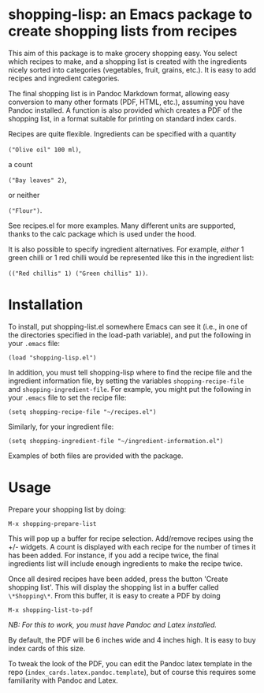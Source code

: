 shopping-lisp: an Emacs package to create shopping lists from recipes
=====================================================================

This aim of this package is to make grocery shopping easy. You
select which recipes to make, and a shopping list is created with the
ingredients nicely sorted into categories (vegetables, fruit, grains,
etc.). It is easy to add recipes and ingredient categories.

The final shopping list is in Pandoc Markdown format, allowing easy conversion to many other formats (PDF, HTML, etc.), assuming you have Pandoc installed. A function is also provided which creates a PDF of the shopping list, in a format suitable for printing on standard index cards.

Recipes are quite flexible. Ingredients can be specified with a quantity

```("Olive oil" 100 ml)```,

a count

```("Bay leaves" 2)```,

or neither

```("Flour")```.

See recipes.el for more examples. Many different units are
supported, thanks to the calc package which is used under the hood.

It is also possible to specify ingredient alternatives. For example, *either* 1 green chilli or 1 red chilli would be represented like this in the ingredient list:

```(("Red chillis" 1) ("Green chillis" 1))```.

Installation
============

To install, put shopping-list.el somewhere Emacs can see it (i.e., in
one of the directories specified in the load-path variable), and put
the following in your `.emacs` file:

```(load "shopping-lisp.el")```

In addition, you must tell shopping-lisp where to find the recipe
file and the ingredient information file, by setting the variables
`shopping-recipe-file` and `shopping-ingredient-file`. For example, you might put
the following in your `.emacs` file to set the recipe file:

```
(setq shopping-recipe-file "~/recipes.el")
```

Similarly, for your ingredient file:

```
(setq shopping-ingredient-file "~/ingredient-information.el")
```

Examples of both files are provided with the package.

Usage
=====

Prepare your shopping list by doing:

```M-x shopping-prepare-list```

This will pop up a buffer for recipe selection. Add/remove recipes using the +/- widgets. A count is displayed with each recipe for the number of times it has been added. For instance, if you add a recipe twice, the final ingredients list will include enough ingredients to make the recipe twice.

Once all desired recipes have been added, press the button 'Create shopping list'. This will display the shopping list in a buffer called `\*Shopping\*`.
From this buffer, it is easy to create a PDF by doing

```M-x shopping-list-to-pdf```

*NB: For this to work, you must have Pandoc and Latex installed.*

By default, the PDF will be 6 inches wide and 4 inches high. It is easy to buy index cards of this size.

To tweak the look of the PDF, you can edit the Pandoc latex template in the repo (`index_cards.latex.pandoc.template`), but of course this requires some familiarity with Pandoc and Latex.
